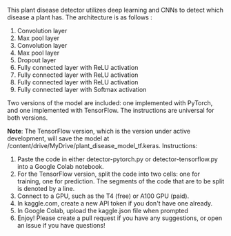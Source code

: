 This plant disease detector utilizes deep learning and CNNs to detect which disease a plant has. The architecture is as follows : 

  1. Convolution layer 
  2. Max pool layer 
  3. Convolution layer 
  4. Max pool layer  
  5. Dropout layer 
  6. Fully connected layer with ReLU activation
  7. Fully connected layer with ReLU activation
  8. Fully connected layer with ReLU activation
  9. Fully connected layer with Softmax activation

Two versions of the model are included: one implemented with PyTorch, and one implemented with TensorFlow. The instructions are universal for both versions.

**Note**: The TensorFlow version, which is the version under active development, will save the model at /content/drive/MyDrive/plant_disease_model_tf.keras.
Instructions: 

1. Paste the code in either detector-pytorch.py or detector-tensorflow.py into a Google Colab notebook.
2. For the TensorFlow version, split the code into two cells: one for training, one for prediction. The segments of the code that are to be split is denoted by a line.
3. Connect to a GPU, such as the T4 (free) or A100 GPU (paid).
4. In kaggle.com, create a new API token if you don't have one already.
5. In Google Colab, upload the kaggle.json file when prompted
6. Enjoy! Please create a pull request if you have any suggestions, or open an issue if you have questions!
